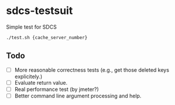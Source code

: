 # sdcs-testsuit
Simple test for SDCS

```sh
./test.sh {cache_server_number}
```

## Todo
- [ ] More reasonable correctness tests (e.g., get those deleted keys explicitely.)
- [ ] Evaluate return value.
- [ ] Real performance test (by jmeter?)
- [ ] Better command line argument processing and help.
